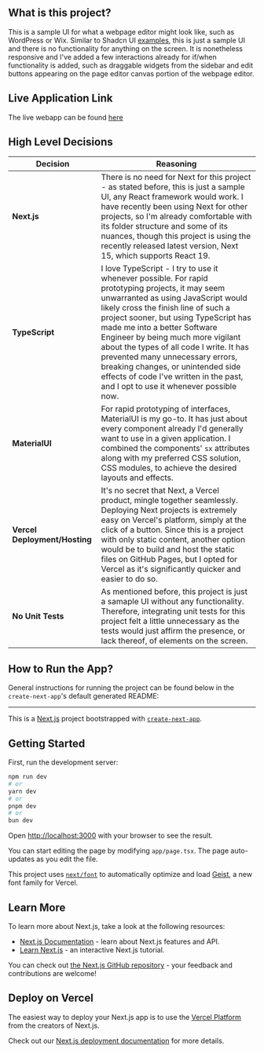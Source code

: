 ## What is this project?

This is a sample UI for what a webpage editor might look like, such as WordPress or Wix. Similar to Shadcn UI [examples](https://ui.shadcn.com/examples), this is just a sample UI and there is no functionality for anything on the screen. It is nonetheless responsive and I've added a few interactions already for if/when functionality is added, such as draggable widgets from the sidebar and edit buttons appearing on the page editor canvas portion of the webpage editor.

## Live Application Link

The live webapp can be found [here](https://gradial-webpage-editor.vercel.app/)

## High Level Decisions

| Decision                      | Reasoning                                                                                                                                                                                                                                                                                                                                                                                                                                                                                             |
| ----------------------------- | ----------------------------------------------------------------------------------------------------------------------------------------------------------------------------------------------------------------------------------------------------------------------------------------------------------------------------------------------------------------------------------------------------------------------------------------------------------------------------------------------------- |
| **Next.js**                   | There is no need for Next for this project - as stated before, this is just a sample UI, any React framework would work. I have recently been using Next for other projects, so I'm already comfortable with its folder structure and some of its nuances, though this project is using the recently released latest version, Next 15, which supports React 19.                                                                                                                                       |
| **TypeScript**                | I love TypeScript - I try to use it whenever possible. For rapid prototyping projects, it may seem unwarranted as using JavaScript would likely cross the finish line of such a project sooner, but using TypeScript has made me into a better Software Engineer by being much more vigilant about the types of all code I write. It has prevented many unnecessary errors, breaking changes, or unintended side effects of code I've written in the past, and I opt to use it whenever possible now. |
| **MaterialUI**                | For rapid prototyping of interfaces, MaterialUI is my go-to. It has just about every component already I'd generally want to use in a given application. I combined the components' `sx` attributes along with my preferred CSS solution, CSS modules, to achieve the desired layouts and effects.                                                                                                                                                                                                    |
| **Vercel Deployment/Hosting** | It's no secret that Next, a Vercel product, mingle together seamlessly. Deploying Next projects is extremely easy on Vercel's platform, simply at the click of a button. Since this is a project with only static content, another option would be to build and host the static files on GitHub Pages, but I opted for Vercel as it's significantly quicker and easier to do so.                                                                                                                      |
| **No Unit Tests**             | As mentioned before, this project is just a samaple UI without any functionality. Therefore, integrating unit tests for this project felt a little unnecessary as the tests would just affirm the presence, or lack thereof, of elements on the screen.                                                                                                                                                                                                                                               |

## How to Run the App?

General instructions for running the project can be found below in the `create-next-app`'s default generated README:

---

This is a [Next.js](https://nextjs.org) project bootstrapped with [`create-next-app`](https://nextjs.org/docs/app/api-reference/cli/create-next-app).

## Getting Started

First, run the development server:

```bash
npm run dev
# or
yarn dev
# or
pnpm dev
# or
bun dev
```

Open [http://localhost:3000](http://localhost:3000) with your browser to see the result.

You can start editing the page by modifying `app/page.tsx`. The page auto-updates as you edit the file.

This project uses [`next/font`](https://nextjs.org/docs/app/building-your-application/optimizing/fonts) to automatically optimize and load [Geist](https://vercel.com/font), a new font family for Vercel.

## Learn More

To learn more about Next.js, take a look at the following resources:

- [Next.js Documentation](https://nextjs.org/docs) - learn about Next.js features and API.
- [Learn Next.js](https://nextjs.org/learn) - an interactive Next.js tutorial.

You can check out [the Next.js GitHub repository](https://github.com/vercel/next.js) - your feedback and contributions are welcome!

## Deploy on Vercel

The easiest way to deploy your Next.js app is to use the [Vercel Platform](https://vercel.com/new?utm_medium=default-template&filter=next.js&utm_source=create-next-app&utm_campaign=create-next-app-readme) from the creators of Next.js.

Check out our [Next.js deployment documentation](https://nextjs.org/docs/app/building-your-application/deploying) for more details.
